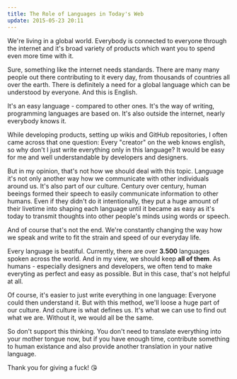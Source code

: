 ```yaml
---
title: The Role of Languages in Today's Web
update: 2015-05-23 20:11
---
```


We're living in a global world. Everybody is connected to everyone through the internet and it's broad variety of products which want you to spend even more time with it.

Sure, something like the internet needs standards. There are many many people out there contributing to it every day, from thousands of countries all over the earth. There is definitely a need for a global language which can be understood by everyone. And this is English.

It's an easy language - compared to other ones. It's the way of writing, programming languages are based on. It's also outside the internet, nearly everybody knows it.

While developing products, setting up wikis and GitHub repositories, I often came across that one question: Every "creator" on the web knows english, so why don't I just write everything only in this language? It would be easy for me and well understandable by developers and designers.

But in my opinion, that's not how we should deal with this topic. Language it's not only another way how we communicate with other individuals around us. It's also part of our culture. Century over century, human beeings formed their speech to easily communicate information to other humans. Even if they didn't do it intentionally, they put a huge amount of their livetime into shaping each language until it became as easy as it's today to transmit thoughts into other people's minds using words or speech.

And of course that's not the end. We're constantly changing the way how we speak and write to fit the strain and speed of our everyday life.

Every language is beatiful. Currently, there are over **3.500** languages spoken across the world. And in my view, we should keep **all of them**. As humans - especially designers and developers, we often tend to make everyting as perfect and easy as possible. But in this case, that's not helpful at all.

Of course, it's easier to just write everything in one language: Everyone could then understand it. But with this method, we'll loose a huge part of our culture. And culture is what defines us. It's what we can use to find out what we are. Without it, we would all be the same.

So don't support this thinking. You don't need to translate everything into your mother tongue now, but if you have enough time, contribute something to human existance and also provide another translation in your native language.

Thank you for giving a fuck! 😘